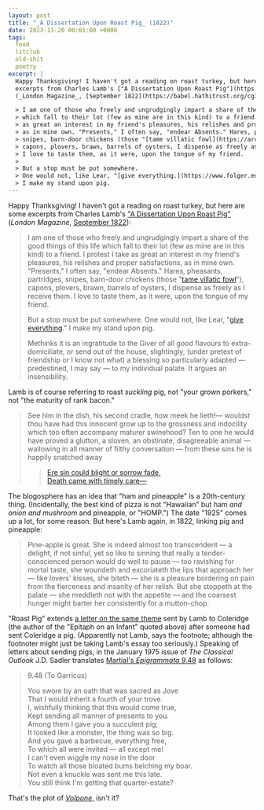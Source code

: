 ```yaml
---
layout: post
title: "_A Dissertation Upon Roast Pig_ (1822)"
date: 2023-11-20 00:01:00 +0000
tags:
  food
  litclub
  old-shit
  poetry
excerpt: |
  Happy Thanksgiving! I haven't got a reading on roast turkey, but here are some
  excerpts from Charles Lamb's ["A Dissertation Upon Roast Pig"](https://books.google.com/books?id=Fb4-AAAAYAAJ&pg=PP9)
  (_London Magazine_, [September 1822](https://babel.hathitrust.org/cgi/pt?id=mdp.39015033845671&seq=293)):

  > I am one of those who freely and ungrudgingly impart a share of the good things of this life
  > which fall to their lot (few as mine are in this kind) to a friend. I protest I take
  > as great an interest in my friend's pleasures, his relishes and proper satisfactions,
  > as in mine own. "Presents," I often say, "endear Absents." Hares, pheasants, partridges,
  > snipes, barn-door chickens (those "[tame villatic fowl](https://archive.org/details/samsonagonistes00miltgoog/page/n71/mode/1up)"),
  > capons, plovers, brawn, barrels of oysters, I dispense as freely as I receive them.
  > I love to taste them, as it were, upon the tongue of my friend.
  >
  > But a stop must be put somewhere.
  > One would not, like Lear, "[give everything.](https://www.folger.edu/explore/shakespeares-works/king-lear/read/2/4/#:~:text=I%20gave%20you%20all)"
  > I make my stand upon pig.
---
```


Happy Thanksgiving! I haven't got a reading on roast turkey, but here are some
excerpts from Charles Lamb's ["A Dissertation Upon Roast Pig"](https://books.google.com/books?id=Fb4-AAAAYAAJ&pg=PP9)
(_London Magazine_, [September 1822](https://babel.hathitrust.org/cgi/pt?id=mdp.39015033845671&seq=293)):

> I am one of those who freely and ungrudgingly impart a share of the good things of this life
> which fall to their lot (few as mine are in this kind) to a friend. I protest I take
> as great an interest in my friend's pleasures, his relishes and proper satisfactions,
> as in mine own. "Presents," I often say, "endear Absents." Hares, pheasants, partridges,
> snipes, barn-door chickens (those "[tame villatic fowl](https://archive.org/details/samsonagonistes00miltgoog/page/n71/mode/1up)"),
> capons, plovers, brawn, barrels of oysters, I dispense as freely as I receive them.
> I love to taste them, as it were, upon the tongue of my friend.
>
> But a stop must be put somewhere.
> One would not, like Lear, "[give everything](https://www.folger.edu/explore/shakespeares-works/king-lear/read/2/4/#:~:text=I%20gave%20you%20all)."
> I make my stand upon pig.
>
> Methinks it is an ingratitude to the Giver of all good flavours to extra-domiciliate,
> or send out of the house, slightingly, (under pretext of friendship or I know not what)
> a blessing so particularly adapted — predestined, I may say — to my individual palate.
> It argues an insensibility.

Lamb is of course referring to roast _suckling_ pig, not "your grown porkers,"
not "the maturity of rank bacon."

> See him in the dish, his second cradle, how meek he lieth!— wouldst thou have had
> this innocent grow up to the grossness and indocility which too often accompany
> maturer swinehood? Ten to one he would have proved a glutton, a sloven,
> an obstinate, disagreeable animal — wallowing in all manner of filthy conversation —
> from these sins he is happily snatched away
>
> > [Ere sin could blight or sorrow fade,](https://books.google.com/books?id=Uc4NAAAAQAAJ&pg=PA57)  
> > [Death came with timely care—](https://books.google.com/books?id=Uc4NAAAAQAAJ&pg=PA57)  

The blogosphere has an idea that "ham and pineapple" is a 20th-century thing.
(Incidentally, the best kind of pizza is not "Hawaiian" but ham _and onion and mushroom_ and pineapple,
or "HOMP.") The date "1925" comes up a lot, for some reason. But here's Lamb again, in 1822,
linking pig and pineapple:

> Pine-apple is great. She is indeed almost too transcendent — a delight,
> if not sinful, yet so like to sinning that really a tender-conscienced person
> would do well to pause — too ravishing for mortal taste, she woundeth and excoriateth
> the lips that approach her — like lovers' kisses, she biteth — she is a pleasure
> bordering on pain from the fierceness and insanity of her relish. But she stoppeth
> at the palate — she meddleth not with the appetite — and the coarsest hunger might
> barter her consistently for a mutton-chop.

"Roast Pig" extends [a letter on the same theme](https://www.online-literature.com/lamb/best-letters/17/)
sent by Lamb to Coleridge (the author of the "Epitaph on an Infant" quoted above)
after someone had sent Coleridge a pig. (Apparently not Lamb, says the footnote;
although the footnoter might just be taking Lamb's essay too seriously.)
Speaking of letters about sending pigs, in the January 1975 issue of _The Classical Outlook_
J.D. Sadler translates [Martial's _Epigrammata_ 9.48](https://www.tertullian.org/fathers/martial_epigrams_book09.htm)
as follows:

> 9.48 (To Garricus)
>
> You swore by an oath that was sacred as Jove  
> That I would inherit a fourth of your trove.  
> I, wishfully thinking that this would come true,  
> Kept sending all manner of presents to you.  
> Among them I gave you a succulent pig;  
> It looked like a monster, the thing was so big.  
> And you gave a barbecue, everything free,  
> To which all were invited — all except me!  
> I can't even wiggle my nose in the door  
> To watch all those bloated bums belching my boar.  
> Not even a knuckle was sent me this late.  
> You still think I'm getting that quarter-estate?

That's the plot of [_Volpone_](https://www.gutenberg.org/files/4039/4039-h/4039-h.htm), isn't it?
